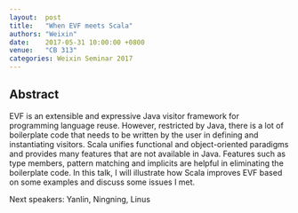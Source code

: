 ```yaml
--- 
layout:  post 
title:   "When EVF meets Scala"
authors: "Weixin"
date:    2017-05-31 10:00:00 +0800
venue:   "CB 313"
categories: Weixin Seminar 2017
--- 
```

## Abstract

EVF is an extensible and expressive Java visitor framework for programming
language reuse. However, restricted by Java, there is a lot of boilerplate
code
that needs to be written by the user in defining and instantiating visitors.
Scala unifies functional and object-oriented paradigms and provides many
features that are not available in Java. Features such as type members,
pattern
matching and implicits are helpful in eliminating the boilerplate code. In
this
talk, I will illustrate how Scala improves EVF based on some examples and
discuss some issues I met.


Next speakers: Yanlin, Ningning, Linus



